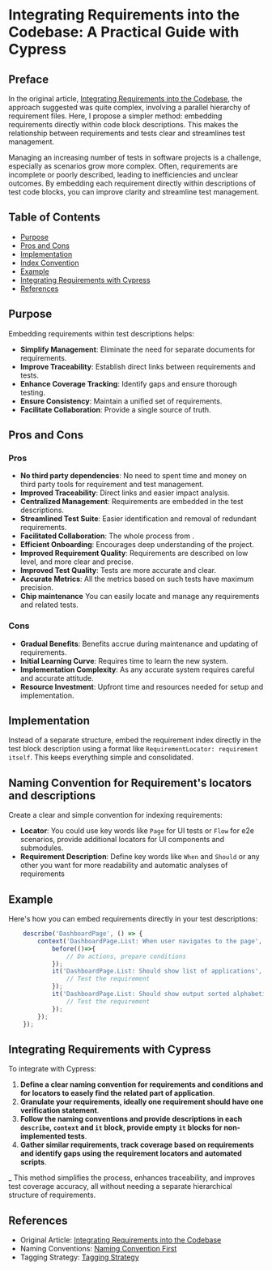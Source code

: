 # Integrating Requirements into the Codebase: A Practical Guide with Cypress

## Preface

In the original article, [Integrating Requirements into the Codebase](integrating-requirements-into-codebase.md), the
approach suggested was quite complex, involving a parallel hierarchy of requirement files. Here, I propose a simpler
method: embedding requirements directly within code block descriptions. This makes the relationship
between requirements and tests clear and streamlines test management.

Managing an increasing number of tests in software projects is a challenge, especially as scenarios
grow more complex. Often, requirements are incomplete or poorly described, leading to inefficiencies and unclear
outcomes. By embedding each requirement directly within descriptions of test code blocks, you can improve clarity and streamline
test management.

## Table of Contents

- [Purpose](#purpose)
- [Pros and Cons](#pros-and-cons)
- [Implementation](#implementation)
- [Index Convention](#index-convention)
- [Example](#example)
- [Integrating Requirements with Cypress](#integrating-requirements-with-cypress)
- [References](#references)

## Purpose

Embedding requirements within test descriptions helps:

- **Simplify Management**: Eliminate the need for separate documents for requirements.
- **Improve Traceability**: Establish direct links between requirements and tests.
- **Enhance Coverage Tracking**: Identify gaps and ensure thorough testing.
- **Ensure Consistency**: Maintain a unified set of requirements.
- **Facilitate Collaboration**: Provide a single source of truth.

## Pros and Cons

### Pros

- **No third party dependencies**: No need to spent time and money on third party tools for requirement and test management.
- **Improved Traceability**: Direct links and easier impact analysis.
- **Centralized Management**: Requirements are embedded in the test descriptions.
- **Streamlined Test Suite**: Easier identification and removal of redundant requirements.
- **Facilitated Collaboration**: The whole process from .
- **Efficient Onboarding**: Encourages deep understanding of the project.
- **Improved Requirement Quality**: Requirements are described on low level, and more clear and precise.
- **Improved Test Quality**: Tests are more accurate and clear.
- **Accurate Metrics**: All the metrics based on such tests have maximum precision.
- **Chip maintenance** You can easily locate and manage any requirements and related tests.

### Cons

- **Gradual Benefits**: Benefits accrue during maintenance and updating of requirements.
- **Initial Learning Curve**: Requires time to learn the new system.
- **Implementation Complexity**: As any accurate system requires careful and accurate attitude.
- **Resource Investment**: Upfront time and resources needed for setup and implementation.

## Implementation

Instead of a separate structure, embed the requirement index directly in the test block description using a format
like `RequirementLocator: requirement itself`. This keeps everything simple and consolidated.

## Naming Convention for Requirement's locators and descriptions

Create a clear and simple convention for indexing requirements:

- **Locator**: You could use key words like `Page` for UI tests or `Flow` for e2e scenarios, provide additional locators for UI components and submodules.
- **Requirement Description**: Define key words like `When` and `Should` or any other you want for more readability and automatic analyses of requirements

## Example

Here's how you can embed requirements directly in your test descriptions:

```javascript
    describe('DashboardPage', () => {
        context('DashboardPage.List: When user navigates to the page', () => {
            before(()=>{
                // Do actions, prepare conditions
            });
            it('DashboardPage.List: Should show list of applications', () => {
                // Test the requirement
            });
            it('DashboardPage.List: Should show output sorted alphabetically', () => {
                // Test the requirement
            });
        });
    }); 
```

## Integrating Requirements with Cypress

To integrate with Cypress:

1. **Define a clear naming convention for requirements and conditions and for locators to easely find the related part of application**.
2. **Granulate your requirements, ideally one requirement should have one verification statement**.
3. **Follow the naming conventions and provide descriptions in each `describe`, `context` and `it` block, provide empty `it` blocks for non-implemented tests**.
4. **Gather similar requirements, track coverage based on requirements and identify gaps using the requirement locators and automated scripts**.

_
This method simplifies the process, enhances traceability, and improves test coverage accuracy, all without needing a
separate hierarchical structure of requirements.

## References

- Original Article: [Integrating Requirements into the Codebase](integrating-requirements-into-codebase.md)
- Naming Conventions: [Naming Convention First](naming-convention-first.md)
- Tagging Strategy: [Tagging Strategy](tagging-strategy.md)
